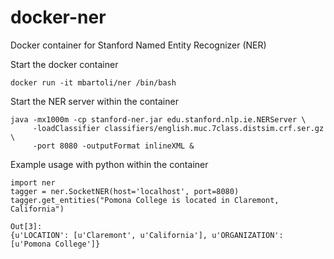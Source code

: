 # docker-ner
Docker container for Stanford Named Entity Recognizer (NER)

Start the docker container
```
docker run -it mbartoli/ner /bin/bash
```

Start the NER server within the container
```
java -mx1000m -cp stanford-ner.jar edu.stanford.nlp.ie.NERServer \     
     -loadClassifier classifiers/english.muc.7class.distsim.crf.ser.gz  \
     -port 8080 -outputFormat inlineXML & 
```


Example usage with python within the container
```
import ner
tagger = ner.SocketNER(host='localhost', port=8080)
tagger.get_entities("Pomona College is located in Claremont, California")
```

```
Out[3]: 
{u'LOCATION': [u'Claremont', u'California'], u'ORGANIZATION': [u'Pomona College']}
```
